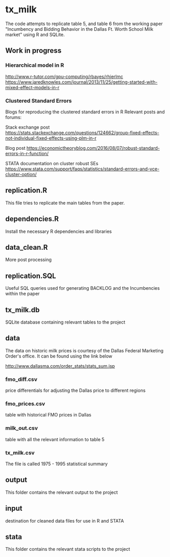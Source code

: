 # tx_milk

The code attempts to replicate table 5, and table 6 from the working paper "Incumbency and Bidding Behavior in the Dallas Ft. Worth School Milk market" using R and SQLite.

## Work in progress

### Hierarchical model in R
http://www.r-tutor.com/gpu-computing/rbayes/rhierlmc
https://www.jaredknowles.com/journal/2013/11/25/getting-started-with-mixed-effect-models-in-r

### Clustered Standard Errors
Blogs for reproducing the clustered standard errors in R
Relevant posts and forums:

Stack exchange post
https://stats.stackexchange.com/questions/124662/group-fixed-effects-not-individual-fixed-effects-using-plm-in-r

Blog post
https://economictheoryblog.com/2016/08/07/robust-standard-errors-in-r-function/

STATA documentation on cluster robust SEs
https://www.stata.com/support/faqs/statistics/standard-errors-and-vce-cluster-option/

## replication.R

This file tries to replicate the main tables from the paper.

## dependencies.R

Install the necessary R dependencies and libraries

## data_clean.R

More post processing

## replication.SQL

Useful SQL queries used for generating BACKLOG and the Incumbencies within the paper

## tx_milk.db

SQLite database containing relevant tables to the project

## data

The data on historic milk prices is courtesy of the Dallas Federal Marketing Order's office. It can be found using the link below

http://www.dallasma.com/order_stats/stats_sum.jsp

### fmo_diff.csv

price differentials for adjusting the Dallas price to different regions

### fmo_prices.csv

table with historical FMO prices in Dallas

### milk_out.csv

table with all the relevant information to table 5

### tx_milk.csv

The file is called 1975 - 1995 statistical summary

## output

This folder contains the relevant output to the project

## input
destination for cleaned data files for use in R and STATA

## stata
This folder contains the relevant stata scripts to the project

